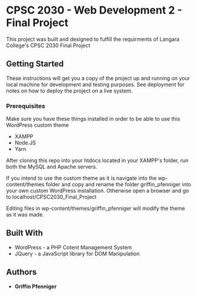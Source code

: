 # CPSC 2030 - Web Development 2 - Final Project

This project was built and designed to fulfill the requirments of Langara College's
CPSC 2030 Final Project

## Getting Started

These instructions will get you a copy of the project up and running on your local machine for development and testing purposes. See deployment for notes on how to deploy the project on a live system.

### Prerequisites

Make sure you have these things installed in order to be able to use this WordPress custom theme

- XAMPP
- Node.JS
- Yarn

After cloning this repo into your htdocs located in your XAMPP's folder, run both the MySQL and Apache servers.

If you intend to use the custom theme as it is navigate into the wp-content/themes folder and copy and rename the folder griffin_pfenniger into your own custom WordPress installation. Otherwise open a browser and go to localhost/CPSC2030_Final_Project

Editing files in wp-content/themes/griffin_pfenniger will modify the theme as it was made.

## Built With

- WordPress - a PHP Cotent Management System
- JQuery - a JavaScript library for DOM Manipulation

## Authors

- **Griffin Pfenniger**
